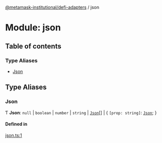 [@metamask-institutional/defi-adapters](../README.md) / json

# Module: json

## Table of contents

### Type Aliases

- [Json](json.md#json)

## Type Aliases

### Json

Ƭ **Json**: ``null`` \| `boolean` \| `number` \| `string` \| [`Json`](json.md#json)[] \| { `[prop: string]`: [`Json`](json.md#json);  }

#### Defined in

[json.ts:1](https://github.com/consensys-vertical-apps/mmi-defi-adapters/blob/main/src/types/json.ts#L1)

